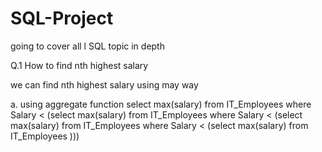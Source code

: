# SQL-Project
going to cover all l SQL topic in depth


Q.1 How to find nth highest salary

we can find nth highest salary using may way

a. using aggregate function
select max(salary) from IT_Employees
where Salary < (select max(salary) from IT_Employees
where Salary < (select max(salary) from IT_Employees
where Salary < (select max(salary) from IT_Employees
)))